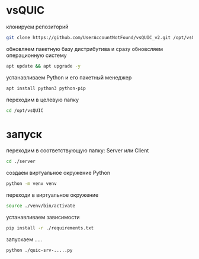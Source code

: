# vsQUIC

клонируем репозиторий
``` bash
git clone https://github.com/UserAccountNotFound/vsQUIC_v2.git /opt/vsQUIC
```
обновляем пакетную базу дистрибутива и сразу обновсляем операционную систему
```bash
apt update && apt upgrade -y
```
устанавливаем Python и его пакетный менеджер
```bash
apt install python3 python-pip
```
переходим в целевую папку
``` bash
cd /opt/vsQUIC
```
# запуск

  переходим в соответствующую папку: Server или Client
``` bash
cd ./server
```
создаем виртуальное окружение Python
``` bash
python -m venv venv
```
переходи в виртуальное окружение
``` bash
source ./venv/bin/activate
```
устанавливаем зависимости
``` bash
pip install -r ./requirements.txt
```
запускаем .....
```bash
python ./quic-srv-.....py
```

